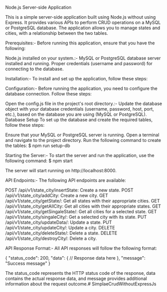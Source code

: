 Node.js Server-side Application

This is a simple server-side application built using Node.js without using Express. It provides various APIs to perform CRUD operations on a MySQL or PostgreSQL database. The application allows you to manage states and cities, with a relationship between the two tables.

Prerequisites:-
Before running this application, ensure that you have the following:

Node.js installed on your system.:-
MySQL or PostgreSQL database server installed and running.
Proper credentials (username and password) for connecting to the database.

Installation:-
To install and set up the application, follow these steps:


Configuration:-
Before running the application, you need to configure the database connection. Follow these steps:

Open the config.js file in the project's root directory.:-
Update the database object with your database credentials (username, password, host, port, etc.), based on the database you are using (MySQL or PostgreSQL).
Database Setup
To set up the database and create the required tables, follow these steps:

Ensure that your MySQL or PostgreSQL server is running.
Open a terminal and navigate to the project directory.
Run the following command to create the tables: $ npm run setup-db

Starting the Server:-
To start the server and run the application, use the following command:
$ npm start

The server will start running on http://localhost:8000.

API Endpoints:-
The following API endpoints are available:

POST /api/v1/state_city/insertState: Create a new state.
POST /api/v1/state_city/addCity: Create a new city.
GET /api/v1/state_city/getState/: Get all states with their appropriate cities.
GET /api/v1/state_city/getAllCity: Get all cities with their appropriate states.
GET /api/v1/state_city/getSingaleState/: Get all cities for a selected state.
GET /api/v1/state_city/singaleCity/: Get a selected city with its state.
PUT /api/v1/state_city/updateData/: Update a state.
PUT /api/v1/state_city/updateCity/: Update a city.
DELETE /api/v1/state_city/deleteState/: Delete a state.
DELETE /api/v1/state_city/destroyCity/: Delete a city.


API Response Format:-
All API responses will follow the following format:

{
  "status_code": 200,
  "data": {
    // Response data here
  },
  "message": "Success message"
}

The status_code represents the HTTP status code of the response, data contains the actual response data, and message provides additional information about the request outcome.# SimplaeCrudWithoutExpressJs
